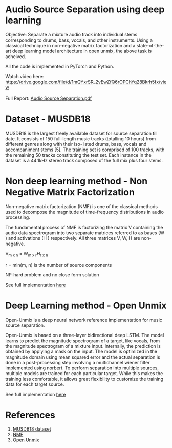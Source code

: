 # Audio Source Separation using deep learning

Objective: Separate a mixture audio track into individual stems corresponding to drums, bass, vocals, and other instruments. Using a classical technique in non-negative matrix factorization and a state-of-the-art deep learning model architecture in open unmix, the above task is acheived.

All the code is implemented in PyTorch and Python. 

Watch video here: https://drive.google.com/file/d/1mQYxrSR_2vEwZfQ6rOPChYq28Bkrh5fx/view \
\
Full Report: [Audio Source Separation.pdf](https://github.com/LaughBuddha/Audio-Source-Separation/blob/master/Audio%20Source%20Separation.pdf)

# Dataset - MUSDB18

MUSDB18 is the largest freely available dataset for source separation till date. It consists of 150 full-length music tracks (totalling 10 hours) from different genres along with their iso- lated drums, bass, vocals and accompaniment stems [5]. The training set is comprised of 100 tracks, with the remaining 50 tracks constituting the test set. Each instance in the dataset is a 44.1kHz stereo track composed of the full mix plus four stems.

# Non deep learning method - Non Negative Matrix Factorization
Non-negative matrix factorization (NMF) is one of the classical methods used to decompose the magnitude of time-frequency distributions in audio processing. 

The fundamental process of NMF is factorizing the matrix V containing the audio data spectrogram into two separate matrices referred to as bases (W ) and activations (H ) respectively. All three matrices V, W, H are non-negative.

V<sub>m x n</sub> = W<sub>m x r</sub>H<sub>r x n</sub>

r = min(m, n) is the number of source components

NP-hard problem and no close form solution

See full implementation [here](https://github.com/LaughBuddha/Audio-Source-Separation/blob/master/NMF_implementation.ipynb)

# Deep Learning method - Open Unmix

Open-Unmix is a deep neural network reference implementation for music source separation.

Open-Unmix is based on a three-layer bidirectional deep LSTM. The model learns to predict the magnitude spectrogram of a target, like vocals, from the magnitude spectrogram of a mixture input. Internally, the prediction is obtained by applying a mask on the input. The model is optimized in the magnitude domain using mean squared error and the actual separation is done in a post-processing step involving a multichannel wiener filter implemented using norbert. To perform separation into multiple sources, multiple models are trained for each particular target. While this makes the training less comfortable, it allows great flexibility to customize the training data for each target source.

See full implementation [here](https://github.com/LaughBuddha/Audio-Source-Separation/blob/master/Open_Unmix_Implementation.ipynb)

# References
1. [MUSDB18 dataset](https://sigsep.github.io/datasets/musdb.html#musdb18-compressed-stems)
2. [NMF](https://www.audiolabs-erlangen.de/content/05-fau/professor/00-mueller/03-publications/2019_LopezSerranoDOM_NMF_DAFx.pdf)
3. [Open Unmix](https://joss.theoj.org/papers/10.21105/joss.01667)
